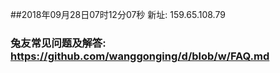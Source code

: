##2018年09月28日07时12分07秒 新址: 159.65.108.79
### 兔友常见问题及解答: https://github.com/wanggonging/d/blob/w/FAQ.md
